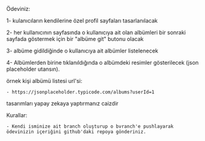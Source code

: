 Ödeviniz:

1- kulanıcıların kendilerine özel profil sayfaları tasarlanılacak

2- her kullanıcının sayfasında o kullanıcıya ait olan albümleri bir sonraki sayfada göstermek için bir "albüme git" butonu olacak

3- albüme gidildiğinde o kullanıcıya ait albümler listelenecek

4- Albümlerden birine tıklanıldığında o albümdeki resimler gösterilecek (json placeholder utansın).

örnek kişi albümü listesi url'si:

    - https://jsonplaceholder.typicode.com/albums?userId=1

tasarımları yapay zekaya yaptırmanız caizdir

Kurallar:

    - Kendi isminize ait branch oluşturup o bvranch'e pushlayarak ödevinizin içeriğini github'daki repoya gönderiniz.
